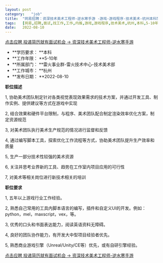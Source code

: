 ```yaml
---
layout:	post
category:	"job"
title:	"网易招聘：资深技术美术工程师-逆水寒手游 -游戏-游戏程序-技术美术-杭州本科5-10年"
tags:	[网易,招聘,面试,找工作,工作,内推,游戏,游戏程序,技术美术,杭州,本科,5-10年]
date:	2022-08-10
---
```


[点击应聘 投递简历就有面试机会 ->  资深技术美术工程师-逆水寒手游 ](http://mobile.bole.netease.com/bole/boleDetail?id=29002&employeeId=346f03c3cda5f04c&key=all)



- **学历要求： **本科
- **工作年限： **5-10年
- **所属部门： **雷火事业群-雷火技术中心-技术美术部
- **工作城市： **杭州
- **发布日期： **2022-08-10



**职位描述**

1, 协助美术团队制定针对各类视觉表现效果需求的技术方案，并通过开发工具、制作实例、提供建议等方式在游戏中实现



2, 结合效果和硬件平台限制，与程序、美术团队配合制定渲染效率优化方案，制定资源规范



3, 对美术团队执行美术生产规范的情况进行监督和反馈



4, 通过编写脚本工具，探索优化工作流程等方式，协助美术团队提升生产效率和质量



5, 生产一部分技术性较强的美术资源



6, 关注并思考业界新的工具、趋势在工作室内项目应用的可行性



7, 对美术等相关岗位进行新技术相关的培训



**职位要求**

1, 五年以上游戏行业工作经验。



2, 熟悉自己常用的工具内脚本语言的编写，插件和自定义UI的开发。例如：python，mel，maxscript，vex，等。



3, 优秀的口头和书面表达能力，阅读英语资料无障碍。



4, 良好的团队协作能力，有开发大中型项目经验者优先。



5, 熟悉商业游戏引擎（Unreal/Unity/CE等）优先，或有自研引擎经验。



[点击应聘 投递简历就有面试机会 ->  资深技术美术工程师-逆水寒手游 ](http://mobile.bole.netease.com/bole/boleDetail?id=29002&employeeId=346f03c3cda5f04c&key=all)